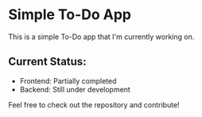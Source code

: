 # Simple To-Do App

This is a simple To-Do app that I'm currently working on.

## Current Status:

- Frontend: Partially completed
- Backend: Still under development

Feel free to check out the repository and contribute!
